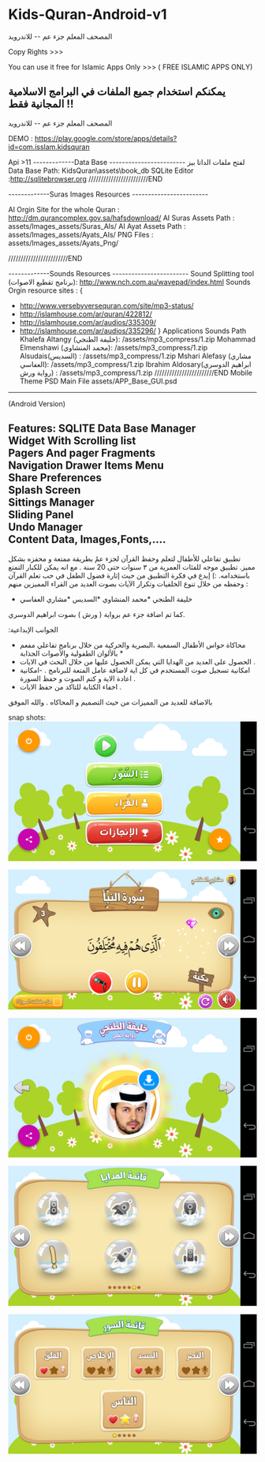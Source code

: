 # Kids-Quran-Android-v1
المصحف المعلم جزء عم -- للاندرويد

Copy Rights >>>

You can use it free for Islamic Apps Only >>> ( FREE ISLAMIC APPS ONLY)

يمكنكم استخدام جميع الملفات في البرامج الاسلامية المجانية فقط !!
----------
المصحف المعلم جزء عم -- للاندرويد


DEMO : https://play.google.com/store/apps/details?id=com.isslam.kidsquran

Api >11
-------------Data Base ------------------------
لفتح ملفات الداتا بيز 
Data Base Path: KidsQuran\assets\book_db 
SQLite Editor :http://sqlitebrowser.org
////////////////////////END

-------------Suras Images Resources ------------------------

AI Orgin Site for the whole Quran : http://dm.qurancomplex.gov.sa/hafsdownload/
AI Suras Assets Path : assets/Images_assets/Suras_AIs/
AI Ayat Assets Path : assets/Images_assets/Ayats_AIs/
PNG Files : assets/Images_assets/Ayats_Png/

////////////////////////END

-------------Sounds Resources ------------------------
Sound Splitting tool (برنامج تقطيع الاصوات): http://www.nch.com.au/wavepad/index.html
Sounds Orgin resource sites : 
{
  * http://www.versebyversequran.com/site/mp3-status/
  * http://islamhouse.com/ar/quran/422812/
  * http://islamhouse.com/ar/audios/335309/
  * http://islamhouse.com/ar/audios/335296/
}
Applications Sounds Path
Khalefa Altangy (خليفة الطنجي): /assets/mp3_compress/1.zip
Mohammad Elmenshawi (محمد المنشاوي): /assets/mp3_compress/1.zip
Alsudais(السديس) : /assets/mp3_compress/1.zip
Mshari Alefasy (مشاري العفاسي): /assets/mp3_compress/1.zip
Ibrahim Aldosary(ابراهيم الدوسري رواية ورش) : /assets/mp3_compress/1.zip
////////////////////////END
Mobile Theme PSD Main File 
assets/APP_Base_GUI.psd
------------------------------------
(Android Version)

Features:
SQLITE Data Base Manager
<br/>
Widget With Scrolling list<br/>
Pagers And pager Fragments<br/>
Navigation Drawer Items Menu<br/>
Share Preferences<br/>
Splash Screen<br/>
Sittings Manager<br/>
Sliding Panel<br/>
Undo Manager<br/>
Content Data, Images,Fonts,....
---------------------------------
تطبيق تفاعلي للأطفال لتعلم وحفظ القرآن لجزء عمً بطريقة ممتعة و محفزه بشكل مميز.
تطبيق موجه للفئات العمرية من ٣ سنوات حتى 20 سنة . مع انه يمكن للكبار التمتع باستخدامه. :)
إبدع في فكرة التطبيق من حيث إثارة فضول الطفل في حب تعلم القرآن وحفظه من خلال تنوع الخلفيات وتكرار الآيات بصوت العديد من القراء المميزين منهم :
* خليفة الطنجي
*محمد المنشاوي
*السديس
*مشاري العفاسي

كما تم اضافة جزء عم برواية ( ورش ) بصوت ابراهيم الدوسري.

:الجوانب الإبداعية 
- محاكاة حواس الأطفال السمعية ،البصرية والحركية من خلال برنامج تفاعلي مفعم بالألوان الطفولية والأصوات الجذابة * 
- الحصول على العديد من الهدايا التي يمكن الحصول عليها من خلال البحث في الايات .
- امكانية تسجيل صوت المستخدم في كل اية لاضافة عامل المتعة للبرنامج .
-امكانية اعادة الاية و كتم الصوت و حفظ السورة .
- اخفاء الكتابة للتاكد من حفظ الايات .

بالاضافة للعديد من المميزات من حيث التصميم و المحاكاه .
والله الموفق

snap shots:
![alt tag](https://raw.githubusercontent.com/abodehq/Kids-Quran-Android-v1/master/KidsQuran/img1.png)

![alt tag](https://raw.githubusercontent.com/abodehq/Kids-Quran-Android-v1/master/KidsQuran/img2.png)

![alt tag](https://raw.githubusercontent.com/abodehq/Kids-Quran-Android-v1/master/KidsQuran/img3.png)

![alt tag](https://raw.githubusercontent.com/abodehq/Kids-Quran-Android-v1/master/KidsQuran/img4.png)

![alt tag](https://raw.githubusercontent.com/abodehq/Kids-Quran-Android-v1/master/KidsQuran/img5.png)
